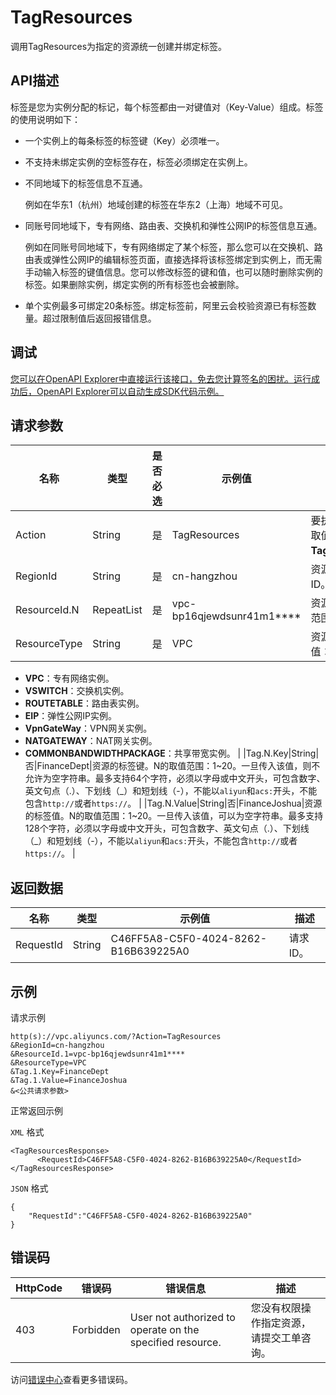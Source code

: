 # TagResources

调用TagResources为指定的资源统一创建并绑定标签。

## API描述

标签是您为实例分配的标记，每个标签都由一对键值对（Key-Value）组成。标签的使用说明如下：

-   一个实例上的每条标签的标签键（Key）必须唯一。
-   不支持未绑定实例的空标签存在，标签必须绑定在实例上。
-   不同地域下的标签信息不互通。

    例如在华东1（杭州）地域创建的标签在华东2（上海）地域不可见。

-   同账号同地域下，专有网络、路由表、交换机和弹性公网IP的标签信息互通。

    例如在同账号同地域下，专有网络绑定了某个标签，那么您可以在交换机、路由表或弹性公网IP的编辑标签页面，直接选择将该标签绑定到实例上，而无需手动输入标签的键值信息。您可以修改标签的键和值，也可以随时删除实例的标签。如果删除实例，绑定实例的所有标签也会被删除。

-   单个实例最多可绑定20条标签。绑定标签前，阿里云会校验资源已有标签数量。超过限制值后返回报错信息。

## 调试

[您可以在OpenAPI Explorer中直接运行该接口，免去您计算签名的困扰。运行成功后，OpenAPI Explorer可以自动生成SDK代码示例。](https://api.aliyun.com/#product=Vpc&api=TagResources&type=RPC&version=2016-04-28)

## 请求参数

|名称|类型|是否必选|示例值|描述|
|--|--|----|---|--|
|Action|String|是|TagResources|要执行的操作，取值：**TagResources**。 |
|RegionId|String|是|cn-hangzhou|资源所属的地域ID。 |
|ResourceId.N|RepeatList|是|vpc-bp16qjewdsunr41m1\*\*\*\*|资源ID，N的取值范围为**1**~**20**。 |
|ResourceType|String|是|VPC|资源类型，取值：

 -   **VPC**：专有网络实例。
-   **VSWITCH**：交换机实例。
-   **ROUTETABLE**：路由表实例。
-   **EIP**：弹性公网IP实例。
-   **VpnGateWay**：VPN网关实例。
-   **NATGATEWAY**：NAT网关实例。
-   **COMMONBANDWIDTHPACKAGE**：共享带宽实例。 |
|Tag.N.Key|String|否|FinanceDept|资源的标签键。N的取值范围：1~20。一旦传入该值，则不允许为空字符串。最多支持64个字符，必须以字母或中文开头，可包含数字、英文句点（.）、下划线（\_）和短划线（-），不能以`aliyun`和`acs:`开头，不能包含`http://`或者`https://`。 |
|Tag.N.Value|String|否|FinanceJoshua|资源的标签值。N的取值范围：1~20。一旦传入该值，可以为空字符串。最多支持128个字符，必须以字母或中文开头，可包含数字、英文句点（.）、下划线（\_）和短划线（-），不能以`aliyun`和`acs:`开头，不能包含`http://`或者`https://`。 |

## 返回数据

|名称|类型|示例值|描述|
|--|--|---|--|
|RequestId|String|C46FF5A8-C5F0-4024-8262-B16B639225A0|请求ID。 |

## 示例

请求示例

```
http(s)://vpc.aliyuncs.com/?Action=TagResources
&RegionId=cn-hangzhou
&ResourceId.1=vpc-bp16qjewdsunr41m1****
&ResourceType=VPC
&Tag.1.Key=FinanceDept
&Tag.1.Value=FinanceJoshua
&<公共请求参数>
```

正常返回示例

`XML` 格式

```
<TagResourcesResponse>
      <RequestId>C46FF5A8-C5F0-4024-8262-B16B639225A0</RequestId>
</TagResourcesResponse>
```

`JSON` 格式

```
{
	"RequestId":"C46FF5A8-C5F0-4024-8262-B16B639225A0"
}
```

## 错误码

|HttpCode|错误码|错误信息|描述|
|--------|---|----|--|
|403|Forbidden|User not authorized to operate on the specified resource.|您没有权限操作指定资源，请提交工单咨询。|

访问[错误中心](https://error-center.alibabacloud.com/status/product/Vpc)查看更多错误码。

